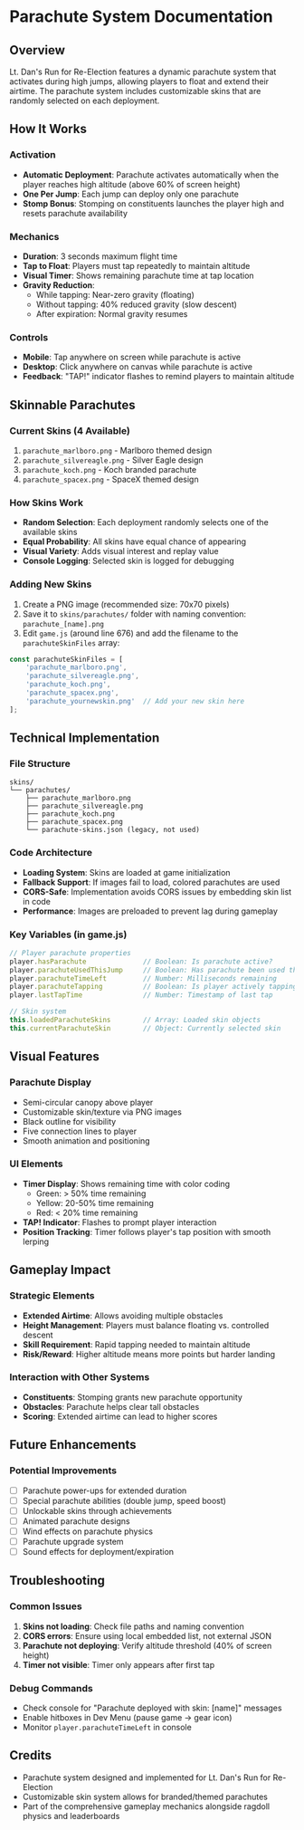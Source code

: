 # Parachute System Documentation

## Overview
Lt. Dan's Run for Re-Election features a dynamic parachute system that activates during high jumps, allowing players to float and extend their airtime. The parachute system includes customizable skins that are randomly selected on each deployment.

## How It Works

### Activation
- **Automatic Deployment**: Parachute activates automatically when the player reaches high altitude (above 60% of screen height)
- **One Per Jump**: Each jump can deploy only one parachute
- **Stomp Bonus**: Stomping on constituents launches the player high and resets parachute availability

### Mechanics
- **Duration**: 3 seconds maximum flight time
- **Tap to Float**: Players must tap repeatedly to maintain altitude
- **Visual Timer**: Shows remaining parachute time at tap location
- **Gravity Reduction**: 
  - While tapping: Near-zero gravity (floating)
  - Without tapping: 40% reduced gravity (slow descent)
  - After expiration: Normal gravity resumes

### Controls
- **Mobile**: Tap anywhere on screen while parachute is active
- **Desktop**: Click anywhere on canvas while parachute is active
- **Feedback**: "TAP!" indicator flashes to remind players to maintain altitude

## Skinnable Parachutes

### Current Skins (4 Available)
1. `parachute_marlboro.png` - Marlboro themed design
2. `parachute_silvereagle.png` - Silver Eagle design
3. `parachute_koch.png` - Koch branded parachute
4. `parachute_spacex.png` - SpaceX themed design

### How Skins Work
- **Random Selection**: Each deployment randomly selects one of the available skins
- **Equal Probability**: All skins have equal chance of appearing
- **Visual Variety**: Adds visual interest and replay value
- **Console Logging**: Selected skin is logged for debugging

### Adding New Skins
1. Create a PNG image (recommended size: 70x70 pixels)
2. Save it to `skins/parachutes/` folder with naming convention: `parachute_[name].png`
3. Edit `game.js` (around line 676) and add the filename to the `parachuteSkinFiles` array:
```javascript
const parachuteSkinFiles = [
    'parachute_marlboro.png',
    'parachute_silvereagle.png',
    'parachute_koch.png',
    'parachute_spacex.png',
    'parachute_yournewskin.png'  // Add your new skin here
];
```

## Technical Implementation

### File Structure
```
skins/
└── parachutes/
    ├── parachute_marlboro.png
    ├── parachute_silvereagle.png
    ├── parachute_koch.png
    ├── parachute_spacex.png
    └── parachute-skins.json (legacy, not used)
```

### Code Architecture
- **Loading System**: Skins are loaded at game initialization
- **Fallback Support**: If images fail to load, colored parachutes are used
- **CORS-Safe**: Implementation avoids CORS issues by embedding skin list in code
- **Performance**: Images are preloaded to prevent lag during gameplay

### Key Variables (in game.js)
```javascript
// Player parachute properties
player.hasParachute              // Boolean: Is parachute active?
player.parachuteUsedThisJump     // Boolean: Has parachute been used this jump?
player.parachuteTimeLeft         // Number: Milliseconds remaining
player.parachuteTapping          // Boolean: Is player actively tapping?
player.lastTapTime               // Number: Timestamp of last tap

// Skin system
this.loadedParachuteSkins        // Array: Loaded skin objects
this.currentParachuteSkin        // Object: Currently selected skin
```

## Visual Features

### Parachute Display
- Semi-circular canopy above player
- Customizable skin/texture via PNG images
- Black outline for visibility
- Five connection lines to player
- Smooth animation and positioning

### UI Elements
- **Timer Display**: Shows remaining time with color coding
  - Green: > 50% time remaining
  - Yellow: 20-50% time remaining  
  - Red: < 20% time remaining
- **TAP! Indicator**: Flashes to prompt player interaction
- **Position Tracking**: Timer follows player's tap position with smooth lerping

## Gameplay Impact

### Strategic Elements
- **Extended Airtime**: Allows avoiding multiple obstacles
- **Height Management**: Players must balance floating vs. controlled descent
- **Skill Requirement**: Rapid tapping needed to maintain altitude
- **Risk/Reward**: Higher altitude means more points but harder landing

### Interaction with Other Systems
- **Constituents**: Stomping grants new parachute opportunity
- **Obstacles**: Parachute helps clear tall obstacles
- **Scoring**: Extended airtime can lead to higher scores

## Future Enhancements

### Potential Improvements
- [ ] Parachute power-ups for extended duration
- [ ] Special parachute abilities (double jump, speed boost)
- [ ] Unlockable skins through achievements
- [ ] Animated parachute designs
- [ ] Wind effects on parachute physics
- [ ] Parachute upgrade system
- [ ] Sound effects for deployment/expiration

## Troubleshooting

### Common Issues
1. **Skins not loading**: Check file paths and naming convention
2. **CORS errors**: Ensure using local embedded list, not external JSON
3. **Parachute not deploying**: Verify altitude threshold (40% of screen height)
4. **Timer not visible**: Timer only appears after first tap

### Debug Commands
- Check console for "Parachute deployed with skin: [name]" messages
- Enable hitboxes in Dev Menu (pause game → gear icon)
- Monitor `player.parachuteTimeLeft` in console

## Credits
- Parachute system designed and implemented for Lt. Dan's Run for Re-Election
- Customizable skin system allows for branded/themed parachutes
- Part of the comprehensive gameplay mechanics alongside ragdoll physics and leaderboards

